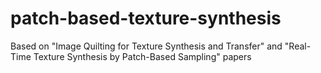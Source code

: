 # patch-based-texture-synthesis
Based on "Image Quilting for Texture Synthesis and Transfer" and "Real-Time Texture Synthesis by Patch-Based Sampling" papers
